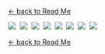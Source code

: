 [<- back to Read Me](https://github.com/defcon24bit/record-and-replay-RF-remote#record-and-replay-rf-signal)&nbsp;

![](pics/script-GUI-screen-shot-1.png)&nbsp;
![](pics/script-GUI-screen-shot-2.png)&nbsp;
![](pics/script-GUI-screen-shot-3.png)&nbsp;
![](pics/script-GUI-screen-shot-4.png)&nbsp;
![](pics/script-GUI-screen-shot-5.png)&nbsp;
![](pics/script-GUI-screen-shot-6.png)&nbsp;
![](pics/script-GUI-screen-shot-7.png)&nbsp;
![](pics/script-GUI-screen-shot-8.png)&nbsp;

[<- back to Read Me](https://github.com/defcon24bit/record-and-replay-RF-remote#record-and-replay-rf-signal)


